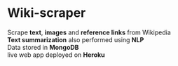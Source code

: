 # Wiki-scraper
Scrape **text**, **images** and **reference links** from Wikipedia  
**Text summarization** also performed using **NLP**  
Data stored in **MongoDB**  
live web app deployed on **Heroku**  
